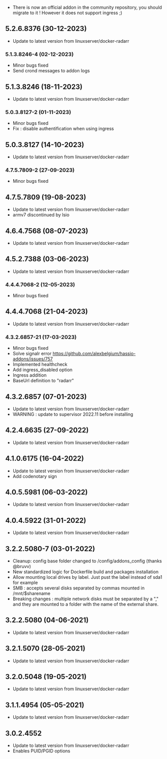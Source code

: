 - There is now an official addon in the community repository, you should migrate to it ! However it does not support ingress ;)

## 5.2.6.8376 (30-12-2023)
- Update to latest version from linuxserver/docker-radarr
### 5.1.3.8246-4 (02-12-2023)
- Minor bugs fixed
- Send crond messages to addon logs

## 5.1.3.8246 (18-11-2023)
- Update to latest version from linuxserver/docker-radarr
### 5.0.3.8127-2 (01-11-2023)
- Minor bugs fixed
- Fix : disable authentification when using ingress

## 5.0.3.8127 (14-10-2023)
- Update to latest version from linuxserver/docker-radarr

### 4.7.5.7809-2 (27-09-2023)
- Minor bugs fixed

## 4.7.5.7809 (19-08-2023)
- Update to latest version from linuxserver/docker-radarr
- armv7 discontinued by lsio

## 4.6.4.7568 (08-07-2023)
- Update to latest version from linuxserver/docker-radarr

## 4.5.2.7388 (03-06-2023)
- Update to latest version from linuxserver/docker-radarr
### 4.4.4.7068-2 (12-05-2023)
- Minor bugs fixed

## 4.4.4.7068 (21-04-2023)
- Update to latest version from linuxserver/docker-radarr
### 4.3.2.6857-21 (17-03-2023)
- Minor bugs fixed
- Solve signalr error https://github.com/alexbelgium/hassio-addons/issues/757
- Implemented healthcheck
- Add ingress_disabled option
- Ingress addition
- BaseUrl definition to "radarr"

## 4.3.2.6857 (07-01-2023)

- Update to latest version from linuxserver/docker-radarr
- WARNING : update to supervisor 2022.11 before installing

## 4.2.4.6635 (27-09-2022)

- Update to latest version from linuxserver/docker-radarr

## 4.1.0.6175 (16-04-2022)

- Update to latest version from linuxserver/docker-radarr
- Add codenotary sign

## 4.0.5.5981 (06-03-2022)

- Update to latest version from linuxserver/docker-radarr

## 4.0.4.5922 (31-01-2022)

- Update to latest version from linuxserver/docker-radarr

## 3.2.2.5080-7 (03-01-2022)

- Cleanup: config base folder changed to /config/addons_config (thanks @bruvv)
- New standardized logic for Dockerfile build and packages installation
- Allow mounting local drives by label. Just pust the label instead of sda1 for example
- SMB : accepts several disks separated by commas mounted in /mnt/$sharename
- Breaking changes : multiple network disks must be separated by a "," and they are mounted to a folder with the name of the external share.

## 3.2.2.5080 (04-06-2021)

- Update to latest version from linuxserver/docker-radarr

## 3.2.1.5070 (28-05-2021)

- Update to latest version from linuxserver/docker-radarr

## 3.2.0.5048 (19-05-2021)

- Update to latest version from linuxserver/docker-radarr

## 3.1.1.4954 (05-05-2021)

- Update to latest version from linuxserver/docker-radarr

## 3.0.2.4552

- Update to latest version from linuxserver/docker-radarr
- Enables PUID/PGID options
